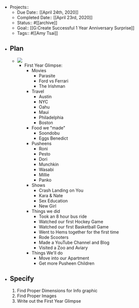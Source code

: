- Projects::
    - Due Date:: [[April 24th, 2020]]
    - Completed Date::  [[April 23rd, 2020]]
    - Status:: #[[archive]]
    - Goal:: [[G:Create Successful 1 Year Anniversary Surprise]]
    - Tags:: #[[Amy Tsai]]
- ## Plan
    - ![](https://firebasestorage.googleapis.com/v0/b/firescript-577a2.appspot.com/o/imgs%2Fapp%2Fandyjgao%2FvkR25vhmvN?alt=media&token=fcbf9669-5fc6-4e8e-baef-9f55fa8ac6fe)
        - First Year Glimpse:
            - Movies
                - Parasite
                - Ford vs Ferrari
                - The Irishman
            - Travel
                - Austin
                - NYC
                - Oahu
                - Maui
                - Philadelphia
                - Boston
            - Food we "made"
                - Soondobu
                - Eggs Benedict
            - Pusheens
                - Roni
                - Pesto
                - Dori
                - Munchkin
                - Wasabi
                - Millie
                - Panko
            - Shows
                - Crash Landing on You
                - Kara & Nate
                - Sex Education
                - New Girl
            - Things we did
                - Took an 8 hour bus ride
                - Watched our first Hockey Game
                - Watched our first Basketball Game
                - Went to Hems together for the first time
                - Rode Scooters
                - Made a YouTube Channel and Blog
                - Visited a Zoo and Aviary
            - Things We'll do
                - Move into our Apartment
                - Get more Pusheen Children
- ## Specify
    1. Find Proper Dimensions for Info graphic
    2. Find Proper Images
    3. Write out the First Year Glimpse
